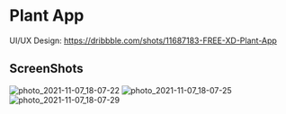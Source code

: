 # Plant App

UI/UX Design: https://dribbble.com/shots/11687183-FREE-XD-Plant-App

## ScreenShots

![photo_2021-11-07_18-07-22](https://user-images.githubusercontent.com/60277974/140652685-4bede343-2dac-4107-ac8c-b6e13db2b8b3.jpg)
![photo_2021-11-07_18-07-25](https://user-images.githubusercontent.com/60277974/140652686-8c708e13-87ed-4b63-9e04-a5042a688c55.jpg)
![photo_2021-11-07_18-07-29](https://user-images.githubusercontent.com/60277974/140652689-69fecb54-c9d1-49cc-9200-dfa01e1e1b9c.jpg)
